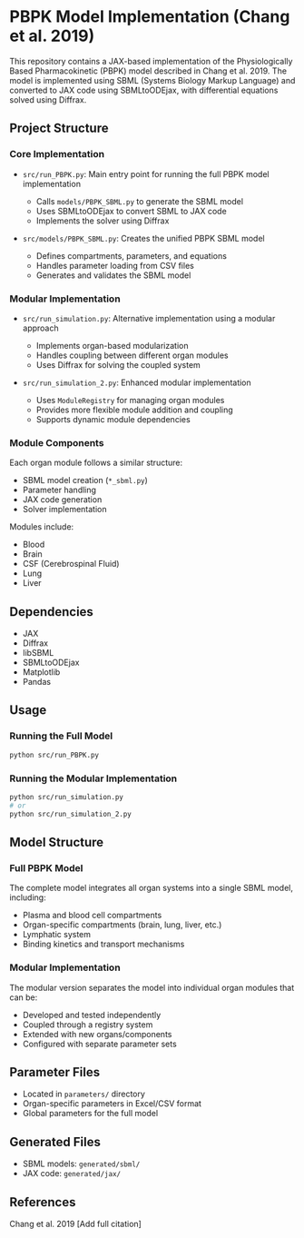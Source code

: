 # PBPK Model Implementation (Chang et al. 2019)

This repository contains a JAX-based implementation of the Physiologically Based Pharmacokinetic (PBPK) model described in Chang et al. 2019. The model is implemented using SBML (Systems Biology Markup Language) and converted to JAX code using SBMLtoODEjax, with differential equations solved using Diffrax.

## Project Structure

### Core Implementation
- `src/run_PBPK.py`: Main entry point for running the full PBPK model implementation
  - Calls `models/PBPK_SBML.py` to generate the SBML model
  - Uses SBMLtoODEjax to convert SBML to JAX code
  - Implements the solver using Diffrax

- `src/models/PBPK_SBML.py`: Creates the unified PBPK SBML model
  - Defines compartments, parameters, and equations
  - Handles parameter loading from CSV files
  - Generates and validates the SBML model

### Modular Implementation
- `src/run_simulation.py`: Alternative implementation using a modular approach
  - Implements organ-based modularization
  - Handles coupling between different organ modules
  - Uses Diffrax for solving the coupled system

- `src/run_simulation_2.py`: Enhanced modular implementation
  - Uses `ModuleRegistry` for managing organ modules
  - Provides more flexible module addition and coupling
  - Supports dynamic module dependencies

### Module Components
Each organ module follows a similar structure:
- SBML model creation (`*_sbml.py`)
- Parameter handling
- JAX code generation
- Solver implementation

Modules include:
- Blood
- Brain
- CSF (Cerebrospinal Fluid)
- Lung
- Liver

## Dependencies
- JAX
- Diffrax
- libSBML
- SBMLtoODEjax
- Matplotlib
- Pandas


## Usage

### Running the Full Model
```bash
python src/run_PBPK.py
```

### Running the Modular Implementation
```bash
python src/run_simulation.py
# or
python src/run_simulation_2.py
```

## Model Structure

### Full PBPK Model
The complete model integrates all organ systems into a single SBML model, including:
- Plasma and blood cell compartments
- Organ-specific compartments (brain, lung, liver, etc.)
- Lymphatic system
- Binding kinetics and transport mechanisms

### Modular Implementation
The modular version separates the model into individual organ modules that can be:
- Developed and tested independently
- Coupled through a registry system
- Extended with new organs/components
- Configured with separate parameter sets

## Parameter Files
- Located in `parameters/` directory
- Organ-specific parameters in Excel/CSV format
- Global parameters for the full model

## Generated Files
- SBML models: `generated/sbml/`
- JAX code: `generated/jax/`

## References
Chang et al. 2019 [Add full citation]

